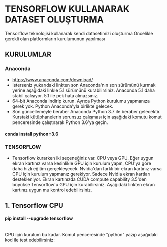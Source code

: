 # TENSORFLOW KULLANARAK  DATASET OLUŞTURMA

Tensorflow teknolojisi kullanarak kendi datasetimizi oluşturma
Öncelikle gerekli olan platformların kurulumunun yapılması 
## KURULUMLAR

### Anaconda
- https://www.anaconda.com/download/
- İsterseniz yukarıdaki linkten son Anaconda'nın son sürümünü kurmak yerine aşağıdaki linkle 5.1 sürümünü kurabilirsiniz. Anaconda 5.1 daha stabil çalışıyor. 5.1 ile pek hata almazsınız.
- 64-bit Anaconda indirip kurun. Ayrıca Python kurulumu yapmanıza gerek yok. Python Anaconda'yla birlikte gelecek.
- Son güncellemeyle beraber Anaconda Python 3.7 ile beraber gelecektir. Kurstaki kütüphanelerin sorunsuz çalışması için aşağıdaki komutu komut penceresinde çalıştırarak Python 3.6'ya geçin.
 
 #### conda install python=3.6
 
 ### TENSORFLOW
 
 - Tensorflow kurarken iki seçeneğiniz var. CPU veya GPU. Eğer uygun ekran kartınız varsa kesinlikle GPU için kurulum yapın, CPU'ya göre daha hızlı eğitim gerçekleşecek. Nvidia'dan farklı bir ekran kartınız varsa CPU için kurulum yapmanız gerekiyor. Sadece Nvidia ekran kartları destekleniyor. Ekran kartınızda CUDA compute capability 3.5'den büyükse Tensorflow'u GPU için kurabilirsiniz. Aşağıdaki linkten ekran kartınız uygun mu kontrol edebilirsiniz.
 
 ## 1. Tensorflow CPU
 
 #### pip install --upgrade tensorflow
 
 <br> CPU için kurulum bu kadar. Komut penceresinde "python" yazıp aşağıdaki kod ile test edebilirsiniz:</br>
